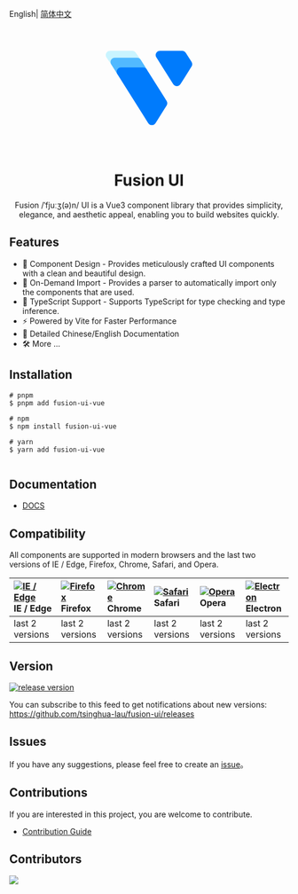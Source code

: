 English| [简体中文](./README.md)

<p align="center">
<svg width="156px" height="221px" viewBox="0 0 256 221" version="1.1" xmlns="http://www.w3.org/2000/svg" preserveAspectRatio="xMidYMid">
    <title>Vultr</title>
    <g>
        <path d="M89.1733333,6.0952381 C86.874139,2.33352357 82.7933905,0.0280159095 78.3847619,0 L12.8,0 C5.7307552,0 0,5.7307552 0,12.8 C0,15.2130355 0.675664961,17.5778629 1.95047619,19.6266667 L18.8342857,44.4342857 L103.253333,26.1485714 L89.1733333,6.0952381 Z" fill="#C9F4FF"></path>
        <path d="M103.619048,26.6361905 C101.291688,22.8735278 97.1936976,20.571286 92.7695238,20.5409524 L27.4285714,20.5409524 C22.6393949,20.320049 18.131746,22.8066999 15.7642166,26.9756104 C13.3966872,31.1445209 13.5702468,36.2896359 16.2133333,40.2895238 L35.047619,70.1561905 L122.270476,56.5028571 L103.619048,26.6361905 Z" fill="#51B9FF"></path>
        <path d="M34.2552381,68.9371429 C32.1124451,65.5039472 31.6846074,61.270606 33.0971429,57.4780952 C35.0564582,52.4771108 39.9172706,49.2203665 45.287619,49.3104762 L110.628571,49.3104762 C115.055826,49.3291676 119.159076,51.6343641 121.478095,55.4057143 L180.175238,148.48 C181.450049,150.528804 182.125714,152.893631 182.125714,155.306667 C182.116105,157.718347 181.441174,160.080604 180.175238,162.133333 L147.382857,214.125714 C145.021988,217.834743 140.929991,220.080732 136.533333,220.080732 C132.136676,220.080732 128.044679,217.834743 125.68381,214.125714 L34.2552381,68.9371429 Z" fill="#007BFC"></path>
        <path d="M199.558095,98.6819048 C201.918964,102.390933 206.010962,104.636923 210.407619,104.636923 C214.804276,104.636923 218.896274,102.390933 221.257143,98.6819048 L232.533333,80.8228571 L254.049524,46.6895238 C255.324335,44.64072 256,42.2758927 256,39.8628571 C255.990391,37.4511772 255.31546,35.0889199 254.049524,33.0361905 L236.982857,6.0952381 C234.655497,2.33257539 230.557507,0.0303336047 226.133333,0 L160.548571,0 C157.1538,0 153.89807,1.34856756 151.497605,3.7490332 C149.097139,6.14949884 147.748,9.40522893 147.748,12.8 C147.725099,15.22497 148.425426,17.6018355 149.76,19.6266667 L199.558095,98.6819048 Z" fill="#007BFC"></path>
    </g>
</svg>
<h1 align="center">Fusion UI</h1>
<p align="center"> Fusion /ˈfjuːʒ(ə)n/ UI is a Vue3 component library that provides simplicity, elegance, and aesthetic appeal, enabling you to build websites quickly.</p>
</p>


## Features

- 🧜 Component Design - Provides meticulously crafted UI components with a clean and beautiful design.
- 🎡 On-Demand Import - Provides a parser to automatically import only the components that are used.
- 💪 TypeScript Support - Supports TypeScript for type checking and type inference.
- ⚡️ Powered by Vite for Faster Performance
- 📃 Detailed Chinese/English Documentation
- 🛠 More ...

## Installation

```
# pnpm
$ pnpm add fusion-ui-vue

# npm
$ npm install fusion-ui-vue

# yarn
$ yarn add fusion-ui-vue


```

## Documentation

- [DOCS](https://tsinghua-lau.github.io/fusion-ui/#/)

## Compatibility

All components are supported in modern browsers and the last two versions of IE / Edge, Firefox, Chrome, Safari, and Opera.

| [![IE / Edge](https://cdn.nlark.com/yuque/0/2023/png/785653/1676598386595-58e6efd6-bd29-4671-bf28-e289dc8911e2.png)](http://godban.github.io/browsers-support-badges/) IE / Edge | [![Firefox](https://cdn.nlark.com/yuque/0/2023/png/785653/1676598386577-a25d20a4-c8e3-4c57-86bc-a1c853264457.png)](http://godban.github.io/browsers-support-badges/) Firefox | [![Chrome](https://cdn.nlark.com/yuque/0/2023/png/785653/1676598386568-5c1d71d1-732d-41b6-a20c-9900d1bcaa7a.png)](http://godban.github.io/browsers-support-badges/) Chrome | [![Safari](https://cdn.nlark.com/yuque/0/2023/png/785653/1676598386580-1a0870a7-0483-4c92-84ee-5afcd1da92d6.png)](http://godban.github.io/browsers-support-badges/) Safari | [![Opera](https://cdn.nlark.com/yuque/0/2023/png/785653/1676598386571-49e31a0f-d0e4-4efc-8808-a5eedd4101fe.png)](http://godban.github.io/browsers-support-badges/) Opera | [![Electron](https://cdn.nlark.com/yuque/0/2023/png/785653/1676598389214-b4742a92-cfe7-4730-aefb-f2fb5fd046f3.png)](http://godban.github.io/browsers-support-badges/) Electron |
| :------------------------------------------------------------------------------------------------------------------------------------------------------------------------------- | :--------------------------------------------------------------------------------------------------------------------------------------------------------------------------- | :------------------------------------------------------------------------------------------------------------------------------------------------------------------------- | :------------------------------------------------------------------------------------------------------------------------------------------------------------------------- | :----------------------------------------------------------------------------------------------------------------------------------------------------------------------- | :----------------------------------------------------------------------------------------------------------------------------------------------------------------------------- |
| last 2 versions                                                                                                                                                                  | last 2 versions                                                                                                                                                              | last 2 versions                                                                                                                                                            | last 2 versions                                                                                                                                                            | last 2 versions                                                                                                                                                          | last 2 versions                                                                                                                                                                |

## Version



[![release version](https://img.shields.io/npm/v/fusion-ui-vue.svg?label=FusionUi&color=blue)](https://www.npmjs.com/package/fusion-ui-vue)


You can subscribe to this feed to get notifications about new versions:  https://github.com/tsinghua-lau/fusion-ui/releases

## Issues

If you have any suggestions, please feel free to create an  [issue](https://github.com/tsinghua-lau/fusion-ui/issues)。

## Contributions

If you are interested in this project, you are welcome to contribute.

- [Contribution Guide](https://github.com/tsinghua-lau/fusion-ui/blob/master/CONTRIBUTING.md)

## Contributors

<a href="https://github.com/tsinghua-lau/fusion-ui/graphs/contributors">
  <img src="https://contrib.rocks/image?repo=tsinghua-lau/fusion-ui" />
</a>

